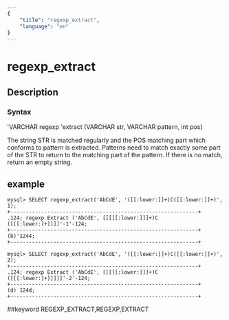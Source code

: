 ```yaml
---
{
    "title": "regexp_extract",
    "language": "en"
}
---
```


# regexp_extract
## Description
### Syntax

'VARCHAR regexp 'extract (VARCHAR str, VARCHAR pattern, int pos)


The string STR is matched regularly and the POS matching part which conforms to pattern is extracted. Patterns need to match exactly some part of the STR to return to the matching part of the pattern. If there is no match, return an empty string.

## example

```
mysql> SELECT regexp_extract('AbCdE', '([[:lower:]]+)C([[:lower:]]+)', 1);
+-------------------------------------------------------------+
.124; regexp Extract ('AbCdE', [[[[[:lower:]]]+)C ([[[:lower:]+]]]]'-1'-124;
+-------------------------------------------------------------+
(b)'1244;
+-------------------------------------------------------------+

mysql> SELECT regexp_extract('AbCdE', '([[:lower:]]+)C([[:lower:]]+)', 2);
+-------------------------------------------------------------+
.124; regexp Extract ('AbCdE', [[[[[:lower:]]]+)C ([[[:lower:]+]]]]]'-2'-124;
+-------------------------------------------------------------+
(d) 124d;
+-------------------------------------------------------------+
```
##keyword
REGEXP_EXTRACT,REGEXP,EXTRACT
